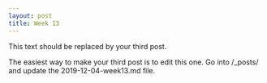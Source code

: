 ```yaml
---
layout: post
title: Week 13
---
```



This text should be replaced by your third post.

<!-- 

    Write your comments about Tom Callaway's blog post.
    The second article is intended to convince CIO's about the importance of open source for companies. What are your reactions to this article?
    Would you want to work in a company that only produced open source software? Why or why not? What would your dream job be? How would you like to see the business of software production in ten years?

    Everyone will be giving a presentation in the class about their contributions. Presentations will span three days starting the Thursday after Thanksgiving break. Start to plan your presentation.
-->

<!-- Write your comments about Tom Callaway's blog post. 
[Musings on Open Source Software Business Models][1]
-->


<!-- The second article is intended to convince CIO's about the importance of open source for companies. What are your reactions to this article?
[8 advantages of using open source in the enterprise.][2]
-->

<!--  Would you want to work in a company that only produced open source software? Why or why not? What would your dream job be? How would you like to see the business of software production in ten years?
-->


<!-- HFOSS (Humanitarian Free Open Source Software) 
	[How a university's 3D-printed prosthetics club provides devices for amputees][3]
-->

[1]: https://spot.livejournal.com/327801.html
[2]:https://enterprisersproject.com/article/2015/1/top-advantages-open-source-offers-over-proprietary-solutions
[3]: https://opensource.com/article/17/10/enable-update

The easiest way to make your third post is to edit this one.
Go into /_posts/ and update the 2019-12-04-week13.md file.
